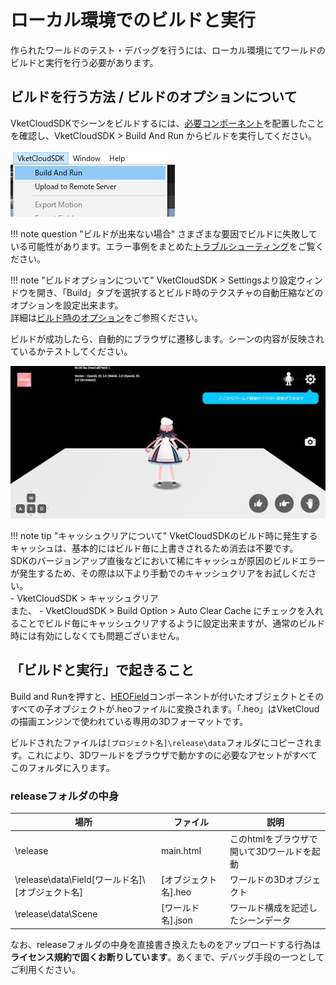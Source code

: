 
# ローカル環境でのビルドと実行

作られたワールドのテスト・デバッグを行うには、ローカル環境にてワールドのビルドと実行を行う必要があります。

## ビルドを行う方法 / ビルドのオプションについて

VketCloudSDKでシーンをビルドするには、[必要コンポーネント](WorldBasicComponents.md)を配置したことを確認し、VketCloudSDK > Build And Run からビルドを実行してください。  
  
![BuildAndRun](img/BuildAndRun.jpg)  

!!! note question "ビルドが出来ない場合" 
    さまざまな要因でビルドに失敗している可能性があります。エラー事例をまとめた[トラブルシューティング](../troubleshooting/BuildError.md)をご覧ください。

!!! note "ビルドオプションについて"
    VketCloudSDK > Settingsより設定ウィンドウを開き、「Build」タブを選択するとビルド時のテクスチャの自動圧縮などのオプションを設定出来ます。<br>
    詳細は[ビルド時のオプション](../WorldEditingTips/BuildOptions.md)をご参照ください。

ビルドが成功したら、自動的にブラウザに遷移します。シーンの内容が反映されているかテストしてください。

![BuildAndRun](img/buildsuccess.jpg)  

!!! note tip "キャッシュクリアについて"
    VketCloudSDKのビルド時に発生するキャッシュは、基本的にはビルド毎に上書きされるため消去は不要です。<br>
    SDKのバージョンアップ直後などにおいて稀にキャッシュが原因のビルドエラーが発生するため、その際は以下より手動でのキャッシュクリアをお試しください。<br>
    - VketCloudSDK > キャッシュクリア<br>
    また、 - VketCloudSDK > Build Option > Auto Clear Cache にチェックを入れることでビルド毎にキャッシュクリアするように設定出来ますが、通常のビルド時には有効にしなくても問題ございません。

## 「ビルドと実行」で起きること

 Build and Runを押すと、[HEOField](../HEOComponents/HEOField.md)コンポーネントが付いたオブジェクトとそのすべての子オブジェクトが.heoファイルに変換されます。「.heo」はVketCloudの描画エンジンで使われている専用の3Dフォーマットです。  

ビルドされたファイルは`[プロジェクト名]\release\data`フォルダにコピーされます。これにより、3Dワールドをブラウザで動かすのに必要なアセットがすべてこのフォルダに入ります。

### releaseフォルダの中身

|  場所  |  ファイル  |  説明  |
| ---- | ---- | ---- |
|  \release  |  main.html  |  このhtmlをブラウザで開いて3Dワールドを起動  |
|  \release\data\Field\[ワールド名]\ [オブジェクト名]  |  [オブジェクト名].heo  |  ワールドの3Dオブジェクト  |
|  \release\data\Scene  |  [ワールド名].json  |  ワールド構成を記述したシーンデータ  |

なお、releaseフォルダの中身を直接書き換えたものをアップロードする行為は**ライセンス規約で固くお断りしています**。あくまで、デバッグ手段の一つとしてご利用ください。
